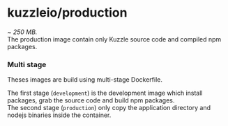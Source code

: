 # kuzzleio/production

*~ 250 MB.*  
The production image contain only Kuzzle source code and compiled npm packages.  

### Multi stage

Theses images are build using multi-stage Dockerfile.

The first stage (`development`) is the development image which install packages, grab the source code and build npm packages.  
The second stage (`production`) only copy the application directory and nodejs binaries inside the container.  
